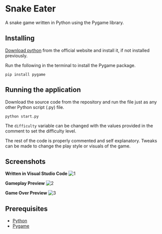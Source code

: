 # Snake Eater
A snake game written in Python using the Pygame library.


## Installing
[Download python](https://www.python.org/downloads/) from the official website and install it, if not installed previously.

Run the following in the terminal to install the Pygame package.
```
pip install pygame
```


## Running the application
Download the source code from the repository and run the file just as any other Python script (.py) file.
```
python start.py
```

The `difficulty` variable can be changed with the values provided in the comment to set the difficulty level.

The rest of the code is properly commented and self explanatory. Tweaks can be made to change the play style or visuals of the game.


## Screenshots

**Written in Visual Studio Code**
![1](https://i.imgur.com/28X7pam.png)

**Gameplay Preview**
![2](https://i.imgur.com/Egq8Ko2.png)

**Game Over Preview**
![3](https://i.imgur.com/inbIsq5.png)

## Prerequisites
* [Python](https://www.python.org)
* [Pygame](https://www.pygame.org/wiki/GettingStarted)